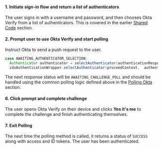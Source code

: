 #### 1. Initiate sign-in flow and return a list of authenticators

The user signs in with a username and password, and then chooses Okta Verify from a list of authenticators. This is covered in the earlier [Shared Code](#initiate-sign-in-and-return-a-list-of-authenticators) section.

#### 2. Prompt user to use Okta Verify and start polling

Instruct Okta to send a push request to the user.

```java
case AWAITING_AUTHENTICATOR_SELECTION:
  Authenticator authenticator = selectAuthenticator(authenticationResponse);
  idxAuthenticationWrapper.selectAuthenticator(proceedContext,  authenticator);
```

The next response status will be `AWAITING_CHALLENGE_POLL` and should be handled using the common polling logic defined above in the [Polling Okta](#polling-okta) section.

#### 6. Click prompt and complete challenge

The user opens Okta Verify on their device and clicks **Yes it's me** to complete the challenge and finish authenticating themselves.

#### 7. Exit Polling

The next time the polling method is called, it returns a status of `SUCCESS` along with access and ID tokens. The user has been authenticated.
